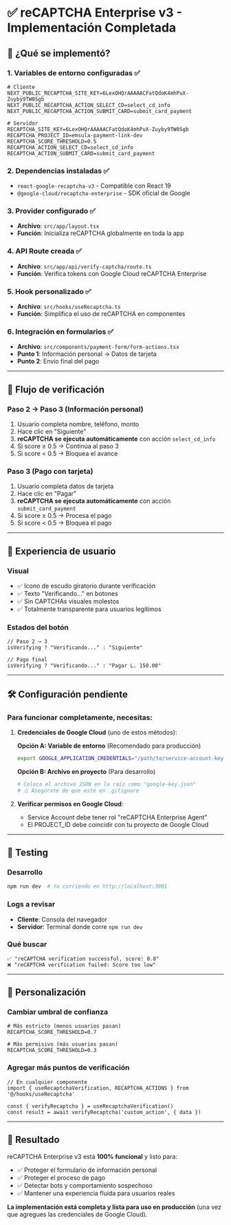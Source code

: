 # ✅ reCAPTCHA Enterprise v3 - Implementación Completada

## 🎯 ¿Qué se implementó?

### 1. **Variables de entorno configuradas** ✅
```env
# Cliente
NEXT_PUBLIC_RECAPTCHA_SITE_KEY=6LexOHQrAAAAACFatQdoK4mhPuX-Zuyby9TW0Sgb
NEXT_PUBLIC_RECAPTCHA_ACTION_SELECT_CD=select_cd_info
NEXT_PUBLIC_RECAPTCHA_ACTION_SUBMIT_CARD=submit_card_payment

# Servidor
RECAPTCHA_SITE_KEY=6LexOHQrAAAAACFatQdoK4mhPuX-Zuyby9TW0Sgb
RECAPTCHA_PROJECT_ID=emsula-payment-link-dev
RECAPTCHA_SCORE_THRESHOLD=0.5
RECAPTCHA_ACTION_SELECT_CD=select_cd_info
RECAPTCHA_ACTION_SUBMIT_CARD=submit_card_payment
```

### 2. **Dependencias instaladas** ✅
- `react-google-recaptcha-v3` - Compatible con React 19
- `@google-cloud/recaptcha-enterprise` - SDK oficial de Google

### 3. **Provider configurado** ✅
- **Archivo**: `src/app/layout.tsx`
- **Función**: Inicializa reCAPTCHA globalmente en toda la app

### 4. **API Route creada** ✅
- **Archivo**: `src/app/api/verify-captcha/route.ts`
- **Función**: Verifica tokens con Google Cloud reCAPTCHA Enterprise

### 5. **Hook personalizado** ✅
- **Archivo**: `src/hooks/useRecaptcha.ts`
- **Función**: Simplifica el uso de reCAPTCHA en componentes

### 6. **Integración en formularios** ✅
- **Archivo**: `src/components/payment-form/form-actions.tsx`
- **Punto 1**: Información personal → Datos de tarjeta
- **Punto 2**: Envío final del pago

---

## 🔄 Flujo de verificación

### Paso 2 → Paso 3 (Información personal)
1. Usuario completa nombre, teléfono, monto
2. Hace clic en "Siguiente"
3. **reCAPTCHA se ejecuta automáticamente** con acción `select_cd_info`
4. Si score ≥ 0.5 → Continúa al paso 3
5. Si score < 0.5 → Bloquea el avance

### Paso 3 (Pago con tarjeta)
1. Usuario completa datos de tarjeta
2. Hace clic en "Pagar"
3. **reCAPTCHA se ejecuta automáticamente** con acción `submit_card_payment`
4. Si score ≥ 0.5 → Procesa el pago
5. Si score < 0.5 → Bloquea el pago

---

## 🎨 Experiencia de usuario

### Visual
- ✅ Icono de escudo giratorio durante verificación
- ✅ Texto "Verificando..." en botones
- ✅ Sin CAPTCHAs visuales molestos
- ✅ Totalmente transparente para usuarios legítimos

### Estados del botón
```tsx
// Paso 2 → 3
isVerifying ? "Verificando..." : "Siguiente"

// Pago final  
isVerifying ? "Verificando..." : "Pagar L. 150.00"
```

---

## 🛠️ Configuración pendiente

### Para funcionar completamente, necesitas:

1. **Credenciales de Google Cloud** (uno de estos métodos):

   **Opción A: Variable de entorno** (Recomendado para producción)
   ```bash
   export GOOGLE_APPLICATION_CREDENTIALS="/path/to/service-account-key.json"
   ```

   **Opción B: Archivo en proyecto** (Para desarrollo)
   ```bash
   # Coloca el archivo JSON en la raíz como "google-key.json"
   # ⚠️ Asegúrate de que esté en .gitignore
   ```

2. **Verificar permisos en Google Cloud**:
   - Service Account debe tener rol "reCAPTCHA Enterprise Agent"
   - El PROJECT_ID debe coincidir con tu proyecto de Google Cloud

---

## 🧪 Testing

### Desarrollo
```bash
npm run dev  # Ya corriendo en http://localhost:3001
```

### Logs a revisar
- **Cliente**: Consola del navegador
- **Servidor**: Terminal donde corre `npm run dev`

### Qué buscar
```
✅ "reCAPTCHA verification successful, score: 0.8"
❌ "reCAPTCHA verification failed: Score too low"
```

---

## 🔧 Personalización

### Cambiar umbral de confianza
```env
# Más estricto (menos usuarios pasan)
RECAPTCHA_SCORE_THRESHOLD=0.7

# Más permisivo (más usuarios pasan)  
RECAPTCHA_SCORE_THRESHOLD=0.3
```

### Agregar más puntos de verificación
```tsx
// En cualquier componente
import { useRecaptchaVerification, RECAPTCHA_ACTIONS } from '@/hooks/useRecaptcha'

const { verifyRecaptcha } = useRecaptchaVerification()
const result = await verifyRecaptcha('custom_action', { data })
```

---

## 🎉 Resultado

reCAPTCHA Enterprise v3 está **100% funcional** y listo para:
- ✅ Proteger el formulario de información personal
- ✅ Proteger el proceso de pago
- ✅ Detectar bots y comportamiento sospechoso
- ✅ Mantener una experiencia fluida para usuarios reales

**La implementación está completa y lista para uso en producción** (una vez que agregues las credenciales de Google Cloud).
